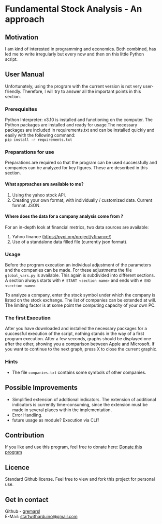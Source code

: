 # Fundamental Stock Analysis - An approach
## Motivation
I am kind of interested in programming and economics. Both combined, has led me to write irregularly but every now and then on this little Python script.

## User Manual
Unfortunately, using the program with the current version is not very user-friendly.
Therefore, I will try to answer all the important points in this section.

### Prerequisites
Python Interpreter: v3.10 is installed and functioning on the computer.
The Python packages are installed and ready for usage.The necessary packages are included in requirements.txt and can be installed quickly and easily with the following command:  
`pip install -r requirements.txt`


### Preparations for use
Preparations are required so that the program can be used successfully and companies can be analyzed for key figures. 
These are described in this section. 

#### What approaches are available to me?
1. Using the yahoo stock API.
2. Creating your own format, with individually / customized data. Current format: JSON.

#### Where does the data for a company analysis come from ?
For an in-depth look at financial metrics, two data sources are available: 
1. Yahoo finance (https://pypi.org/project/yfinance/)
2. Use of a standalone data filled file (currently json format).

### Usage
Before the program execution an individual adjustment of the parameters and the companies can be made. 
For these adjustments the file `global_vars.py` is available.
This again is subdivided into different sections. A section always starts with `# START <section name>` and ends with `# END <section name>`.

To analyze a company, enter the stock symbol under which the company is listed on the stock exchange. 
The list of companies can be extended at will. The limiting factor is at some point the computing capacity of your own PC.

### The first Execution
After you have downloaded and installed the necessary packages for a successful execution of the script, nothing stands in the way of a first program execution. 
After a few seconds, graphs should be displayed one after the other, showing you a comparison between Apple and Microsoft. 
If you want to continue to the next graph, press X to close the current graphic.

### Hints
* The file `companies.txt` contains some symbols of other companies.

## Possible Improvements
- Simplified extension of additional indicators. The extension of additional indicators is currently time-consuming, since the extension must be made in several places within the implementation.
- Error Handling.
- future usage as module? Execution via CLI?

## Contribution
If you like and use this program, feel free to donate here: 
[Donate this program](https://www.paypal.com/donate/?hosted_button_id=FR84QT6MVPKFS)


## Licence
Standard Github license. Feel free to view and fork this project for personal use.

## Get in contact 

Github - [gremarsl](https://github.com/gremarsl)\
E-Mail:  [startwitharduino@gmail.com ](startwitharduino@gmail.com)
